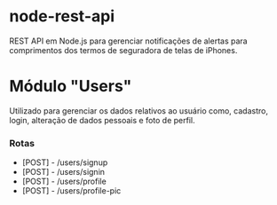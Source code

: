 # node-rest-api
REST API em Node.js para gerenciar notificações de alertas para comprimentos dos termos de seguradora de telas de iPhones.

# Módulo "Users"
Utilizado para gerenciar os dados relativos ao usuário como, cadastro, login, alteração de dados pessoais e foto de perfil.
### Rotas
- [POST] - /users/signup
- [POST] - /users/signin
- [POST] - /users/profile
- [POST] - /users/profile-pic
